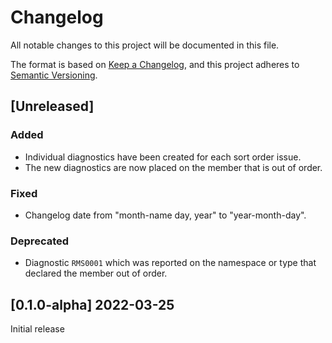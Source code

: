# Changelog

All notable changes to this project will be documented in this file.

The format is based on [Keep a Changelog](https://keepachangelog.com/en/1.0.0/),
and this project adheres to [Semantic Versioning](https://semver.org/spec/v2.0.0.html).

## [Unreleased]

### Added

- Individual diagnostics have been created for each sort order issue.
- The new diagnostics are now placed on the member that is out of order.

### Fixed

- Changelog date from "month-name day, year" to "year-month-day".

### Deprecated

- Diagnostic `RMS0001` which was reported on the namespace or type that declared the member out of order.

## [0.1.0-alpha] 2022-03-25

Initial release
